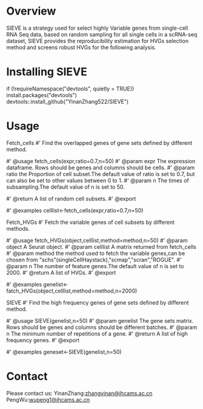 # Overview
SIEVE is a strategy used for select highly Variable genes from single-cell RNA Seq data, based on random sampling for all single cells in a scRNA-seq dataset, SIEVE provides the reproducibility estimation for HVGs selection method and screens robust HVGs for the following analysis.

# Installing SIEVE
if (!requireNamespace("devtools", quietly = TRUE)) install.packages("devtools")
devtools::install_github("YinanZhang522/SIEVE")

# Usage
   Fetch_cells
#' Find the overlapped genes of gene sets defined by different method.

#' @usage fetch_cells(expr,ratio=0.7,n=50)
#' @param expr The expression dataframe. Rows should be genes and columns should be cells.
#' @param ratio the Proportion of cell subset.The default value of ratio is set to 0.7, but can also be set to other values between 0 to 1.
#' @param n The times of subsampling.The default value of n is set to 50.

#' @return A list of random cell subsets.
#' @export

#' @examples celllist<-fetch_cells(expr,ratio=0.7,n=50)

   Fetch_HVGs
#' Fetch the variable genes of cell subsets by different methods.
 
#' @usage fetch_HVGs(object,celllist,method=method,n=50)
#' @param object A Seurat object.
#' @param celllist A matrix returned from fetch_cells
#' @param method the method used to fetch the variable genes,can be chosen from "schs"(singleCellHaystack),"scmap","scran","ROGUE".
#' @param n The number of feature genes.The default value of n is set to 2000.
#' @return A list of HVGs.
#' @export

#' @examples genelist<-fatch_HVGs(object,celllist,method=method,n=2000)

   SIEVE
#' Find the high frequency genes of gene sets defined by different method.

#' @usage SIEVE(genelist,n=50)
#' @param genelist The gene sets matrix. Rows should be genes and columns should be different batches.
#' @param n The minimum number of repetitions of a gene.
#' @return A list of high frequency genes.
#' @export

#' @examples geneset<-SIEVE(genelist,n=50)


# Contact
Please contact us:
YinanZhang:zhangyinan@ihcams.ac.cn
PengWu:wupeng1@ihcams.ac.cn
